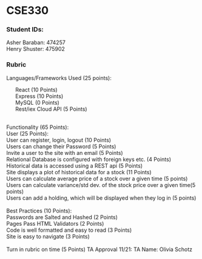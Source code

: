 # CSE330
### Student IDs:
Asher Baraban: 474257 <br>
Henry Shuster: 475902

### Rubric

Languages/Frameworks Used (25 points): <br>
<ol>
  <list> React (10 Points)</list> <br> 
  <list>Express (10 Points)</list> <br> 
<list> MySQL (0 Points)</list> <br>
<list> Rest/iex Cloud API (5 Points)</list> <br>
</ol>
<br>
Functionality (65 Points): <br>
User (25 Points): <br>
User can register, login, logout (10 Points) <br>
Users can change their Password (5 Points) <br>
Invite a user to the site with an email (5 Points) <br>
Relational Database is configured with foreign keys etc. (4 Points) <br>
Historical data is accessed using a REST api (5 Points) <br>
Site displays a plot of historical data for a stock (11 Points) <br>
Users can calculate average price of a stock over a given time (5 points) <br>
Users can calculate variance/std dev. of the stock price over a given time(5 points) <br>
Users can add a holding, which will be displayed when they log in (5 points) <br>
<br>
Best Practices (10 Points): <br>
Passwords are Salted and Hashed (2 Points) <br>
Pages Pass HTML Validators (2 Points) <br>
Code is well formatted and easy to read (3 Points) <br>
Site is easy to navigate (3 Points) <br>
<br>
Turn in rubric on time (5 Points)
TA Approval 11/21: TA Name: Olivia Schotz

